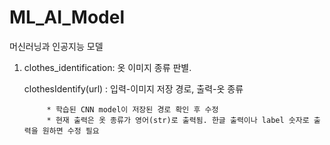 # ML_AI_Model
머신러닝과 인공지능 모델

1. clothes_identification: 옷 이미지 종류 판별.

    clothesIdentify(url) : 입력-이미지 저장 경로, 출력-옷 종류
    
            * 학습된 CNN model이 저장된 경로 확인 후 수정
            * 현재 출력은 옷 종류가 영어(str)로 출력됨. 한글 출력이나 label 숫자로 출력을 원하면 수정 필요
